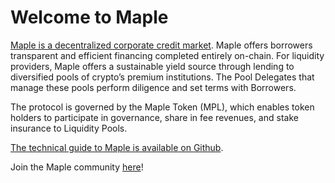 # Welcome to Maple

[Maple is a decentralized corporate credit market](https://maplefinance.ghost.io/introducing-the-maple-protocol/). Maple offers borrowers transparent and efficient financing completed entirely on-chain. For liquidity providers, Maple offers a sustainable yield source through lending to diversified pools of crypto’s premium institutions. The Pool Delegates that manage these pools perform diligence and set terms with Borrowers.

The protocol is governed by the Maple Token \(MPL\), which enables token holders to participate in governance, share in fee revenues, and stake insurance to Liquidity Pools.

[The technical guide to Maple is available on Github](https://github.com/maple-labs/maple-core/wiki).

Join the Maple community [here](https://discord.gg/rn3fU7Zxxj)!

